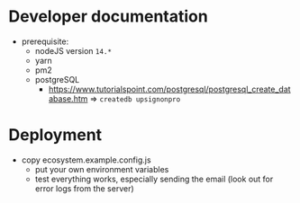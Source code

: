 # Developer documentation

- prerequisite:
  - nodeJS version `14.*`
  - yarn
  - pm2
  - postgreSQL
    - https://www.tutorialspoint.com/postgresql/postgresql_create_database.htm
      => `createdb upsignonpro`

# Deployment

- copy ecosystem.example.config.js
  - put your own environment variables
  - test everything works, especially sending the email (look out for error logs from the server)
